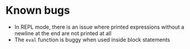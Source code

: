 # Known bugs

- In REPL mode, there is an issue where printed expressions without a newline at the end are not printed at all
- The `eval` function is buggy when used inside block statements
